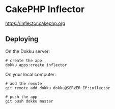 # CakePHP Inflector

https://inflector.cakephp.org

## Deploying

On the Dokku server:

```shell
# create the app
dokku apps:create inflector
```

On your local computer:

```shell
# add the remote
git remote add dokku dokku@SERVER_IP:inflector

# push the app
git push dokku master
```
